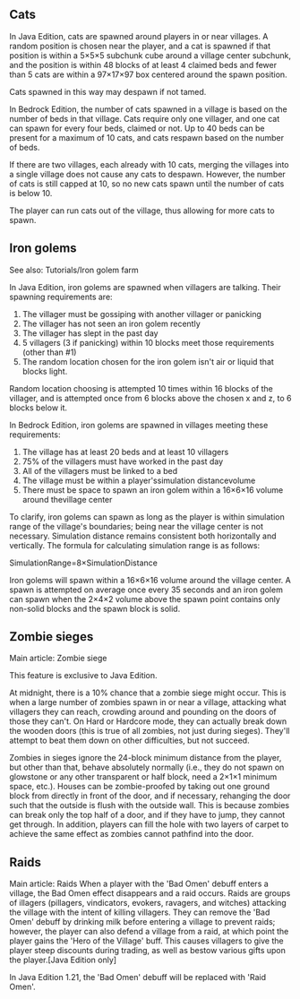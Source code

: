 ## Cats
In Java Edition, cats are spawned around players in or near villages. A random position is chosen near the player, and a cat is spawned if that position is within a 5×5×5 subchunk cube around a village center subchunk, and the position is within 48 blocks of at least 4 claimed beds and fewer than 5 cats are within a 97×17×97 box centered around the spawn position.

Cats spawned in this way may despawn if not tamed.

In Bedrock Edition, the number of cats spawned in a village is based on the number of beds in that village. Cats require only one villager, and one cat can spawn for every four beds, claimed or not. Up to 40 beds can be present for a maximum of 10 cats, and cats respawn based on the number of beds.

If there are two villages, each already with 10 cats, merging the villages into a single village does not cause any cats to despawn. However, the number of cats is still capped at 10, so no new cats spawn until the number of cats is below 10.

The player can run cats out of the village, thus allowing for more cats to spawn.

## Iron golems
See also: Tutorials/Iron golem farm

In Java Edition, iron golems are spawned when villagers are talking. Their spawning requirements are:

1. The villager must be gossiping with another villager or panicking
2. The villager has not seen an iron golem recently
3. The villager has slept in the past day
4. 5 villagers (3 if panicking) within 10 blocks meet those requirements (other than #1)
5. The random location chosen for the iron golem isn't air or liquid that blocks light.

Random location choosing is attempted 10 times within 16 blocks of the villager, and is attempted once from 6 blocks above the chosen x and z, to 6 blocks below it.

In Bedrock Edition, iron golems are spawned in villages meeting these requirements:

1. The village has at least 20 beds and at least 10 villagers
2. 75% of the villagers must have worked in the past day
3. All of the villagers must be linked to a bed
4. The village must be within a player'ssimulation distancevolume
5. There must be space to spawn an iron golem within a 16×6×16 volume around thevillage center

To clarify, iron golems can spawn as long as the player is within simulation range of the village's boundaries; being near the village center is not necessary. Simulation distance remains consistent both horizontally and vertically. The formula for calculating simulation range is as follows:

SimulationRange=8×SimulationDistance

Iron golems will spawn within a 16×6×16 volume around the village center. A spawn is attempted on average once every 35 seconds and an iron golem can spawn when the 2×4×2 volume above the spawn point contains only non-solid blocks and the spawn block is solid.

## Zombie sieges
Main article: Zombie siege

  

This feature is exclusive to  Java Edition. 


At midnight, there is a 10% chance that a zombie siege might occur. This is when a large number of zombies spawn in or near a village, attacking what villagers they can reach, crowding around and pounding on the doors of those they can't. On Hard or Hardcore mode, they can actually break down the wooden doors (this is true of all zombies, not just during sieges). They'll attempt to beat them down on other difficulties, but not succeed.

Zombies in sieges ignore the 24-block minimum distance from the player, but other than that, behave absolutely normally (i.e., they do not spawn on glowstone or any other transparent or half block, need a 2×1×1 minimum space, etc.). Houses can be zombie-proofed by taking out one ground block from directly in front of the door, and if necessary, rehanging the door such that the outside is flush with the outside wall. This is because zombies can break only the top half of a door, and if they have to jump, they cannot get through. In addition, players can fill the hole with two layers of carpet to achieve the same effect as zombies cannot pathfind into the door.

## Raids
Main article: Raids
When a player with the 'Bad Omen' debuff enters a village, the Bad Omen effect disappears and a raid occurs. Raids are groups of illagers (pillagers, vindicators, evokers, ravagers, and witches) attacking the village with the intent of killing villagers. They can remove the 'Bad Omen' debuff by drinking milk before entering a village to prevent raids; however, the player can also defend a village from a raid, at which point the player gains the 'Hero of the Village' buff. This causes villagers to give the player steep discounts during trading, as well as bestow various gifts upon the player.‌[Java Edition  only]

In Java Edition 1.21, the 'Bad Omen' debuff will be replaced with 'Raid Omen'.


